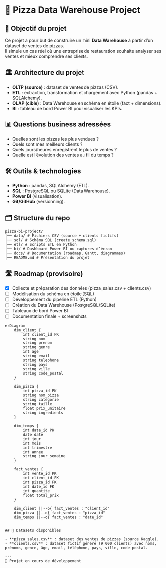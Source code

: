# 🍕 Pizza Data Warehouse Project

## 🎯 Objectif du projet
Ce projet a pour but de construire un mini **Data Warehouse** à partir d’un dataset de ventes de pizzas.  
Il simule un cas réel où une entreprise de restauration souhaite analyser ses ventes et mieux comprendre ses clients.  

## 🏛️ Architecture du projet

- **OLTP (source)** : dataset de ventes de pizzas (CSV).  
- **ETL** : extraction, transformation et chargement avec Python (pandas + SQLAlchemy).  
- **OLAP (cible)** : Data Warehouse en schéma en étoile (fact + dimensions).  
- **BI** : tableau de bord Power BI pour visualiser les KPIs.  

## 📊 Questions business adressées
- Quelles sont les pizzas les plus vendues ?  
- Quels sont mes meilleurs clients ?  
- Quels jours/heures enregistrent le plus de ventes ?  
- Quelle est l’évolution des ventes au fil du temps ?  

## 🛠️ Outils & technologies
- **Python** : pandas, SQLAlchemy (ETL).  
- **SQL** : PostgreSQL ou SQLite (Data Warehouse).  
- **Power BI** (visualisation).  
- **Git/GitHub** (versionning).  

## 🗂️ Structure du repo

```text
pizza-bi-project/
│── data/ # Fichiers CSV (source + clients fictifs)
│── sql/ # Schéma SQL (create_schema.sql)
│── etl/ # Scripts ETL en Python
│── bi/ # Dashboard Power BI ou captures d’écran
│── docs/ # Documentation (roadmap, Gantt, diagrammes)
│── README.md # Présentation du projet
```


## 🛣️ Roadmap (provisoire)
- [X] Collecte et préparation des données (pizza_sales.csv + clients.csv)  
- [ ] Modélisation du schéma en étoile (SQL)  
- [ ] Développement du pipeline ETL (Python)  
- [ ] Création du Data Warehouse (PostgreSQL/SQLite)  
- [ ] Tableaux de bord Power BI  
- [ ] Documentation finale + screenshots

```mermaid
erDiagram
    dim_client {
        int client_id PK
        string nom
        string prenom
        string genre
        int age
        string email
        string telephone
        string pays
        string ville
        string code_postal
    }

    dim_pizza {
        int pizza_id PK
        string nom_pizza
        string categorie
        string taille
        float prix_unitaire
        string ingredients
    }

    dim_temps {
        int date_id PK
        date date
        int jour
        int mois
        int trimestre
        int annee
        string jour_semaine
    }

    fact_ventes {
        int vente_id PK
        int client_id FK
        int pizza_id FK
        int date_id FK
        int quantite
        float total_prix
    }

    dim_client ||--o{ fact_ventes : "client_id"
    dim_pizza ||--o{ fact_ventes : "pizza_id"
    dim_temps ||--o{ fact_ventes : "date_id"


## 📂 Datasets disponibles

- **pizza_sales.csv** : dataset des ventes de pizzas (source Kaggle).
- **clients.csv** : dataset fictif généré (9 000 clients) avec noms, prénoms, genre, âge, email, téléphone, pays, ville, code postal.

---
🚀 Projet en cours de développement
